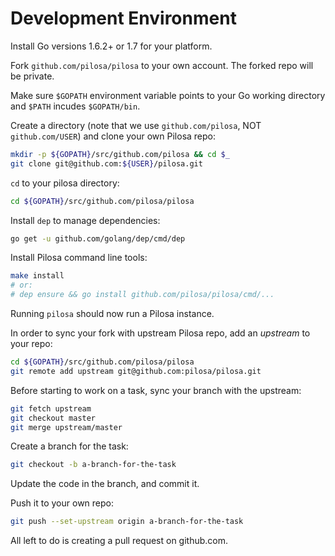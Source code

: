 
Development Environment
=======================

Install Go versions 1.6.2+ or 1.7 for your platform.

Fork `github.com/pilosa/pilosa` to your own account. The forked repo will be private.

Make sure `$GOPATH` environment variable points to your Go working directory and `$PATH` incudes `$GOPATH/bin`.

Create a directory (note that we use `github.com/pilosa`, NOT `github.com/USER`) and clone your own Pilosa repo:

```sh
mkdir -p ${GOPATH}/src/github.com/pilosa && cd $_
git clone git@github.com:${USER}/pilosa.git
```

`cd` to your pilosa directory:

```sh
cd ${GOPATH}/src/github.com/pilosa/pilosa
```

Install `dep` to manage dependencies:

```sh
go get -u github.com/golang/dep/cmd/dep
```

Install Pilosa command line tools:

```sh
make install
# or:
# dep ensure && go install github.com/pilosa/pilosa/cmd/...
```

Running `pilosa` should now run a Pilosa instance.

In order to sync your fork with upstream Pilosa repo, add an *upstream* to your repo:

```sh
cd ${GOPATH}/src/github.com/pilosa/pilosa
git remote add upstream git@github.com:pilosa/pilosa.git
```

Before starting to work on a task, sync your branch with the upstream:

```sh
git fetch upstream
git checkout master
git merge upstream/master
```

Create a branch for the task:

```sh
git checkout -b a-branch-for-the-task
```

Update the code in the branch, and commit it.

Push it to your own repo:

```sh
git push --set-upstream origin a-branch-for-the-task
```

All left to do is creating a pull request on github.com.
